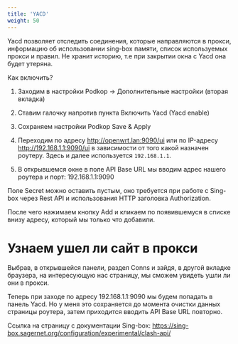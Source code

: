 ```yaml
---
title: 'YACD'
weight: 50
---
```


Yacd позволяет отследить соединения, которые направляются в прокси, информацию об использовании sing-box памяти, список используемых прокси и правил.
Не хранит историю, т.е при закрытии окна с Yacd она будет утеряна.

Как включить?

1. Заходим в настройки Podkop -> Дополнительные настройки (вторая вкладка)

2. Ставим галочку напротив пункта Включить Yacd (Yacd enable)

3. Сохраняем настройки Podkop
Save & Apply

4. Переходим по адресу http://openwrt.lan:9090/ui или по IP-адресу http://192.168.1.1:9090/ui в зависимости от того какой назначен роутеру. Здесь и далее используется `192.168.1.1`.

5.  В открывшемся окне в поле API Base URL мы вводим адрес нашего роутера и порт: 192.168.1.1:9090

Поле Secret можно оставить пустым, оно требуется при работе с Sing-box через Rest API и использования HTTP заголовка Authorization.

После чего нажимаем кнопку Add и кликаем по появившемуся в списке внизу адресу, который мы только что добавили.

# Узнаем ушел ли сайт в прокси

Выбрав, в открывшейся панели, раздел Conns и зайдя, в другой вкладке браузера,  на интересующую нас страницу, мы сможем увидеть ушли ли они в прокси.

Теперь при заходе по адресу 192.168.1.1:9090 мы будем попадать в панель Yacd. Но у меня это сохраняется до момента очистки данных страницы роутера, затем приходится вводить API Base URL повторно.

Ссылка на страницу с документации Sing-box:
https://sing-box.sagernet.org/configuration/experimental/clash-api/